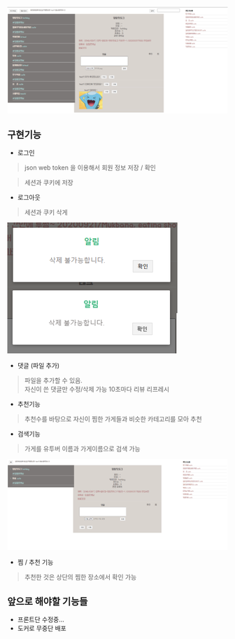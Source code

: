 ![Base](./web/vue/src/assets/images/base_image.png)

구현기능
-  
* 로그인 
> json web token 을 이용해서 회원 정보 저장 / 확인
  
> 세션과 쿠키에 저장
* 로그아웃
> 세션과 쿠키 삭게

![Base](./web/vue/src/assets/images/modal_image.png)

* 댓글 (파일 추가)
> 파일을 추가할 수 있음.  
> 자신이 쓴 댓글만 수정/삭제 가능
> 10초마다 리뷰 리프레시
>
*  추천기능
> 추천수를 바탕으로 자신이 찜한 가게들과 비슷한 카테고리를 모아 추천
* 검색기능
> 가게를 유투버 이름과 가게이름으로 검색 가능

![Base](./web/vue/src/assets/images/base_image2.png)
* 찜 / 추천 기능
> 추천한 것은 상단의 찜한 장소에서 확인 가능


앞으로 해야할 기능들
-
* 프론트단 수정중... 
* 도커로 무중단 배포

